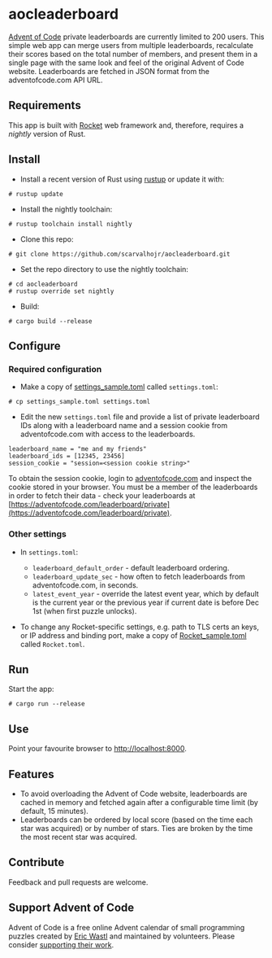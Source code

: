 # aocleaderboard

[Advent of Code](https://adventofcode.com) private leaderboards are currently
limited to 200 users. This simple web app can merge users from multiple
leaderboards, recalculate their scores based on the total number of members, and
present them in a single page with the same look and feel of the original
Advent of Code website. Leaderboards are fetched in JSON format from the
adventofcode.com API URL.

## Requirements

This app is built with [Rocket](https://rocket.rs) web framework and, therefore,
requires a _nightly_ version of Rust.

## Install

- Install a recent version of Rust using [rustup](https://rustup.rs/) or update
it with:
```
# rustup update
```

- Install the nightly toolchain:
```
# rustup toolchain install nightly
```

- Clone this repo:
```
# git clone https://github.com/scarvalhojr/aocleaderboard.git
```

- Set the repo directory to use the nightly toolchain:
```
# cd aocleaderboard
# rustup override set nightly
```

- Build:
```
# cargo build --release
```

## Configure

### Required configuration

- Make a copy of [settings_sample.toml](settings_sample.toml) called
  `settings.toml`:

```
# cp settings_sample.toml settings.toml
```

- Edit the new `settings.toml` file and provide a list of private leaderboard
  IDs along with a leaderboard name and a session cookie from adventofcode.com
  with access to the leaderboards.

```
leaderboard_name = "me and my friends"
leaderboard_ids = [12345, 23456]
session_cookie = "session=<session cookie string>"
```

To obtain the session cookie, login to [adventofcode.com](adventofcode.com)
and inspect the cookie stored in your browser. You must be a member of the
leaderboards in order to fetch their data - check your leaderboards at
[https://adventofcode.com/leaderboard/private](https://adventofcode.com/leaderboard/private).

### Other settings

- In `settings.toml`:
  - `leaderboard_default_order` - default leaderboard ordering.
  - `leaderboard_update_sec` - how often to fetch leaderboards from
     adventofcode.com, in seconds.
  - `latest_event_year` - override the latest event year, which by default is
     the current year or the previous year if current date is before Dec 1st
     (when first puzzle unlocks).

- To change any Rocket-specific settings, e.g. path to TLS certs an keys, or
  IP address and binding port, make a copy of
  [Rocket_sample.toml](Rocket_sample.toml) called `Rocket.toml`.

## Run

Start the app:

```
# cargo run --release
```

## Use

Point your favourite browser to [http://localhost:8000](http://localhost:8000).

## Features

- To avoid overloading the Advent of Code website, leaderboards are cached in
   memory and fetched again after a configurable time limit (by default, 15
   minutes).
- Leaderboards can be ordered by local score (based on the time each star was
  acquired) or by number of stars. Ties are broken by the time the most recent
  star was acquired.

## Contribute

Feedback and pull requests are welcome.

## Support Advent of Code

Advent of Code is a free online Advent calendar of small programming puzzles
created by [Eric Wastl](http://was.tl/) and maintained by volunteers. Please
consider [supporting their work](https://adventofcode.com/support).


